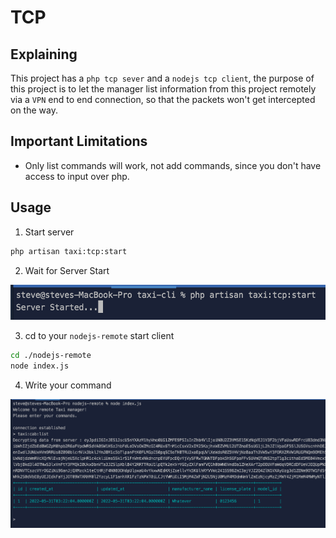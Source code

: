 # TCP

## Explaining

This project has a `php tcp sever` and a `nodejs tcp client`, the purpose of this project is to let the manager list information from this project remotely via a `VPN` end to end connection, so that the packets won't get intercepted on the way.

## Important Limitations

- Only list commands will work, not add commands, since you don't have access to input over php.

## Usage

1. Start server

```bash
php artisan taxi:tcp:start
```

2. Wait for Server Start

![](./screenshot/Screen%20Shot%201401-03-21%20at%2014.36.19.png)

3. cd to your `nodejs-remote` start client

```bash
cd ./nodejs-remote
node index.js
```

4. Write your command

![](./screenshot/Screen%20Shot%201401-03-21%20at%2014.38.24.png)
